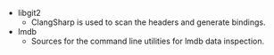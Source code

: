 
- libgit2
  - ClangSharp is used to scan the headers and generate bindings.
- lmdb
  - Sources for the command line utilities for lmdb data inspection.